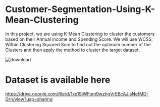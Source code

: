 # Customer-Segmentation-Using-K-Mean-Clustering
In this project, we are using K-Mean Clustering to cluster the customers based on their Annual income and Spending Score. We will use WCSS, Within Clustering Squared Sum to find out the optimum number of the Clusters and then apply the method to cluster the target dataset.

![download](https://user-images.githubusercontent.com/56351584/184118127-599fc5e2-5872-436e-b1d0-8830dd34177d.png)

# Dataset is available here
https://drive.google.com/file/d/1xe1SiWFom9wzhgVrEBcAJlsNefMD-Grn/view?usp=sharing
